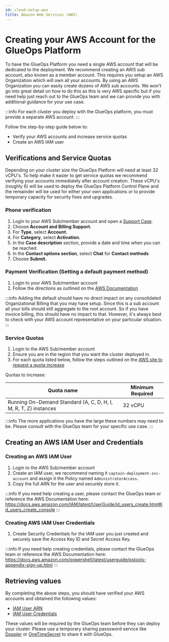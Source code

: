```yaml
---
id: cloud-setup-aws
title: Amazon Web Services (AWS)
---
```



# Creating your AWS Account for the GlueOps Platform

To have the GlueOps Platform you need a single AWS account that will be dedicated to the deployment. We recommend creating an AWS sub account, also known as a member account. This requires you setup an AWS Organization which will own all your accounts. By using an AWS Organization you can easily create dozens of AWS sub accounts. We won't go into great detail on how to do this as this is very AWS specific but if you need help just reach out to the GlueOps team and we can provide you with additional guidance for your use case.


:::info
For each cluster you deploy with the GlueOps platform, you must provide a separate AWS account.
:::

Follow the step-by-step guide below to:
- Verify your AWS accounts and increase service quotas
- Create an AWS IAM user


## Verifications and Service Quotas

Depending on your cluster size the GlueOps Platform will need at least 32 vCPU's. To help make it easier to get service quotas we recommend verifying your accounts immediately after account creation. These vCPU's (roughly 6) will be used to deploy the GlueOps Platform Control Plane and the remainder will be used for either your own applications or to provide temporary capacity for security fixes and upgrades.

### Phone verification

1. Login to your AWS Sub/member account and open a [Support Case](http://aws.amazon.com/support).
2. Choose **Account and Billing Support.**
3. For **Type**, select **Account.**
4. For **Category**, select **Activation.**
5. In the **Case description** section, provide a date and time when you can be reached.
6. In the **Contact options section**, select **Chat** for **Contact methods**
7. Choose **Submit.**

### Payment Verification (Setting a default payment method)

1. Login to your AWS Sub/member account
2. Follow the directions as outlined on the [AWS Documentation](https://docs.aws.amazon.com/awsaccountbilling/latest/aboutv2/manage-payment-method.html#manage-designate-default)
   
:::info
Adding the default should have no direct impact on any consolidated Organizational Billing that you may have setup. Since this is a sub account all your bills should still aggregate to the root account. So if you have invoice billing, this should have no impact to that. However, it's always best to check with your AWS account representative on your particular situation.
:::

### Service Quotas

1. Login to the AWS Sub/member account
2. Ensure you are in the region that you want the cluster deployed in.
3. For each quota listed below, follow the steps outlined on the [AWS site to request a quota increase](https://docs.aws.amazon.com/servicequotas/latest/userguide/request-quota-increase.html)

Quotas to increase:

|  Quota name | Minimum Required  |
|---|---|
| Running On-Demand Standard (A, C, D, H, I, M, R, T, Z) instances  | 32 vCPU |


:::info
The more applications you have the large these numbers may need to be. Please consult with the GlueOps team for your specific use case.
:::

## Creating an AWS IAM User and Credentials

### Creating an AWS IAM User
1. Login to the AWS Sub/member account
2. Create an IAM user, we recommend naming it `captain-deployment-svc-account` and assign it the Policy named `AdministratorAccess`.
3. Copy the full ARN for the user and securely store it.

:::info
If you need help creating a user, please contact the GlueOps team or reference the AWS Documentation here: https://docs.aws.amazon.com/IAM/latest/UserGuide/id_users_create.html#id_users_create_console
:::

### Creating AWS IAM User Credentials

1. Create Security Credentials for the IAM user you just created and securely save the Access Key ID and Secret Access Key.
   
:::info
If you need help creating credentials, please contact the GlueOps team or reference the AWS Documentation here: https://docs.aws.amazon.com/powershell/latest/userguide/pstools-appendix-sign-up.html
:::

## Retrieving values

By completing the above steps, you should have verified your AWS accounts and obtained the following values:
- [IAM User ARN](#creating-an-AWS-iam-user-and-credentials)
- [IAM User Credentials](#creating-aws-iam-user-credentials)

These values will be required by the GlueOps team before they can deploy your cluster. Please use a temporary sharing passsword service like [Doppler](https://share.doppler.com/) or [OneTimeSecret](https://onetimesecret.com/) to share it with GlueOps.
